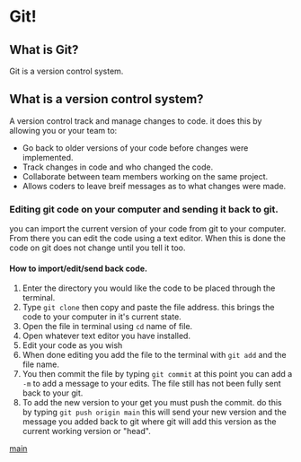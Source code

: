 # Git!  
## What is Git?  
Git is a version control system.  
## What is a version control system?  
A version control track and manage changes to code.  it does this by allowing you or your team to:
* Go back to older versions of your code before changes were implemented. 
* Track changes in code and who changed the code. 
* Collaborate between team members working on the same project.
* Allows coders to leave breif messages as to what changes were made.

### Editing git code on your computer and sending it back to git.
you can import the current version of your code from git to your computer.  From there you can edit the code using a text editor.  When this is done the code on git does not change until you tell it too.  
#### How to import/edit/send back code.
1. Enter the directory you would like the code to be placed through the terminal.
2. Type `git clone` then copy and paste the file address.  this brings the code to your computer in it's current state.
3. Open the file in terminal using `cd` name of file.
4. Open whatever text editor you have installed.
5. Edit your code as you wish
6. When done editing you add the file to the terminal with `git add` and the file name. 
7. You then commit the file by typing `git commit` at this point you can add a `-m` to add a message to your edits. The file still has not been fully sent back to your git.
8. To add the new version to your get you must push the commit.  do this by typing `git push origin main` this will send your new version and the message you added back to git where git will add this version as the current working version or "head".  


[main](reading-notes.md)
